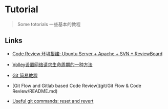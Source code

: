 Tutorial
===

> Some totorials 一些基本的教程

## Links
- [Code Review 环境搭建: Ubuntu Server + Apache + SVN + ReviewBoard](ubuntu_svn_apache_reviewboard/README.md) 

- [Volley设置网络请求生命周期的一种方法](a_method_for_cancel_volley_request/README.md) 

- [Git 简易教程](git/simple/README.md) 

- [Git Flow and Gitlab based Code Review](git/Git Flow & Code Review/README.md)
 
- [Useful git commands: reset and revert](git/useful-git-commands/reset-and-revert.md)
	
	
